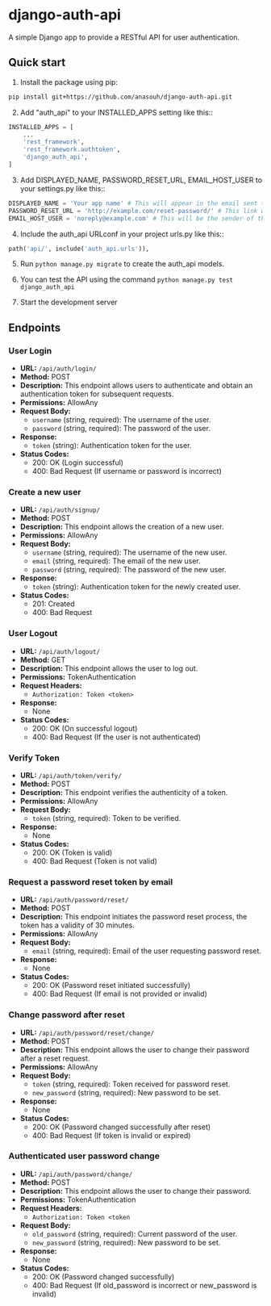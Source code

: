 # django-auth-api

A simple Django app to provide a RESTful API for user authentication.

## Quick start

1. Install the package using pip:

```sh
pip install git+https://github.com/anasouh/django-auth-api.git
```

2. Add "auth_api" to your INSTALLED_APPS setting like this::

```py
INSTALLED_APPS = [
    ...
    'rest_framework',
    'rest_framework.authtoken',
    'django_auth_api',
]
```

3. Add DISPLAYED_NAME, PASSWORD_RESET_URL, EMAIL_HOST_USER to your settings.py like this::

```py
DISPLAYED_NAME = 'Your app name' # This will appear in the email sent to the user
PASSWORD_RESET_URL = 'http://example.com/reset-password/' # This link will be sent with this parameter: ?token=<token>
EMAIL_HOST_USER = 'noreply@example.com' # This will be the sender of the email
```

4. Include the auth_api URLconf in your project urls.py like this::

```py
path('api/', include('auth_api.urls')),
```

5. Run `python manage.py migrate` to create the auth_api models.

6. You can test the API using the command `python manage.py test django_auth_api`

7. Start the development server

## Endpoints

### User Login

- **URL:** `/api/auth/login/`
- **Method:** POST
- **Description:** This endpoint allows users to authenticate and obtain an authentication token for subsequent requests.
- **Permissions:** AllowAny
- **Request Body:**
  - `username` (string, required): The username of the user.
  - `password` (string, required): The password of the user.
- **Response:**
  - `token` (string): Authentication token for the user.
- **Status Codes:**
  - 200: OK (Login successful)
  - 400: Bad Request (If username or password is incorrect)

### Create a new user

- **URL:** `/api/auth/signup/`
- **Method:** POST
- **Description:** This endpoint allows the creation of a new user.
- **Permissions:** AllowAny
- **Request Body:**
  - `username` (string, required): The username of the new user.
  - `email` (string, required): The email of the new user.
  - `password` (string, required): The password of the new user.
- **Response:**
  - `token` (string): Authentication token for the newly created user.
- **Status Codes:**
  - 201: Created
  - 400: Bad Request

### User Logout

- **URL:** `/api/auth/logout/`
- **Method:** GET
- **Description:** This endpoint allows the user to log out.
- **Permissions:** TokenAuthentication
- **Request Headers:**
  - `Authorization: Token <token>`
- **Response:**
  - None
- **Status Codes:**
  - 200: OK (On successful logout)
  - 400: Bad Request (If the user is not authenticated)

### Verify Token

- **URL:** `/api/auth/token/verify/`
- **Method:** POST
- **Description:** This endpoint verifies the authenticity of a token.
- **Permissions:** AllowAny
- **Request Body:**
  - `token` (string, required): Token to be verified.
- **Response:**
  - None
- **Status Codes:**
  - 200: OK (Token is valid)
  - 400: Bad Request (Token is not valid)

### Request a password reset token by email

- **URL:** `/api/auth/password/reset/`
- **Method:** POST
- **Description:** This endpoint initiates the password reset process, the token has a validity of 30 minutes.
- **Permissions:** AllowAny
- **Request Body:**
  - `email` (string, required): Email of the user requesting password reset.
- **Response:**
  - None
- **Status Codes:**
  - 200: OK (Password reset initiated successfully)
  - 400: Bad Request (If email is not provided or invalid)

### Change password after reset

- **URL:** `/api/auth/password/reset/change/`
- **Method:** POST
- **Description:** This endpoint allows the user to change their password after a reset request.
- **Permissions:** AllowAny
- **Request Body:**
  - `token` (string, required): Token received for password reset.
  - `new_password` (string, required): New password to be set.
- **Response:**
  - None
- **Status Codes:**
  - 200: OK (Password changed successfully after reset)
  - 400: Bad Request (If token is invalid or expired)

### Authenticated user password change

- **URL:** `/api/auth/password/change/`
- **Method:** POST
- **Description:** This endpoint allows the user to change their password.
- **Permissions:** TokenAuthentication
- **Request Headers:**
  - `Authorization: Token <token`
- **Request Body:**
  - `old_password` (string, required): Current password of the user.
  - `new_password` (string, required): New password to be set.
- **Response:**
  - None
- **Status Codes:**
  - 200: OK (Password changed successfully)
  - 400: Bad Request (If old_password is incorrect or new_password is invalid)